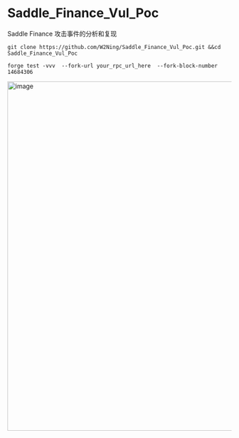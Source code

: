 # Saddle_Finance_Vul_Poc
Saddle Finance 攻击事件的分析和复现


```
git clone https://github.com/W2Ning/Saddle_Finance_Vul_Poc.git &&cd Saddle_Finance_Vul_Poc
```

```
forge test -vvv  --fork-url your_rpc_url_here  --fork-block-number 14684306
```

<img width="786" alt="image" src="https://user-images.githubusercontent.com/33406415/167077119-839445d4-bf7e-4ae2-b3a2-40d401868a31.png">
